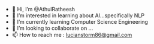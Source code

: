 - 👋 Hi, I’m @AthulRatheesh
- 👀 I’m interested in learning about AI...specifically NLP
- 🌱 I’m currently learning Computer Science Engineering
- 💞️ I’m looking to collaborate on ...
- 📫 How to reach me : lucianstorm86@gmail.com

<!---
AthulRatheesh/AthulRatheesh is a ✨ special ✨ repository because its `README.md` (this file) appears on your GitHub profile.
You can click the Preview link to take a look at your changes.
--->
